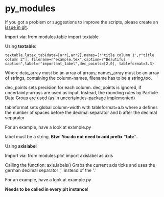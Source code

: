 # py_modules
If you got a problem or suggestions to improve the scripts, please create an [issue in git](https://github.com/Julian-Hochhaus/py_modules/issues).

Import via:
    from modules.table import textable



Using **textable**:


    textable.latex_tab(data=[arr1,arr2],names=[r"title column 1",r"title column 2"], filename=r"example.tex",caption=r"Beautiful caption",label=r"important_label",dec_points=[2,0], tableformat=3.3)


Where data_array must be an array of arrays; names_array must be an array of strings, containing the column-names, filename has to be a string,too.

dec_points sets precision for each column. dec_points is ignored, if uncertainty-arrays are used as input. Instead, the rounding rules by Particle Data Group are used (as in uncertainties-package implemented)

tableformat sets global column-width with
    tableformat=a.b
where a defines the number of spaces before the decimal separator and b after the decimal separator

For an example, have a look at example.py

label must be a string.
**Btw: You do not need to add prefix "tab:".**




Using **axislabel**

Import via:
    from modules.plot import axislabel as axis

Calling the function:
    axis.labels()
Grabs the current axis ticks and uses the german decimal separator ',' instead of the '.'

For an example, have a look at example.py



**Needs to be called in every plt instance!**
